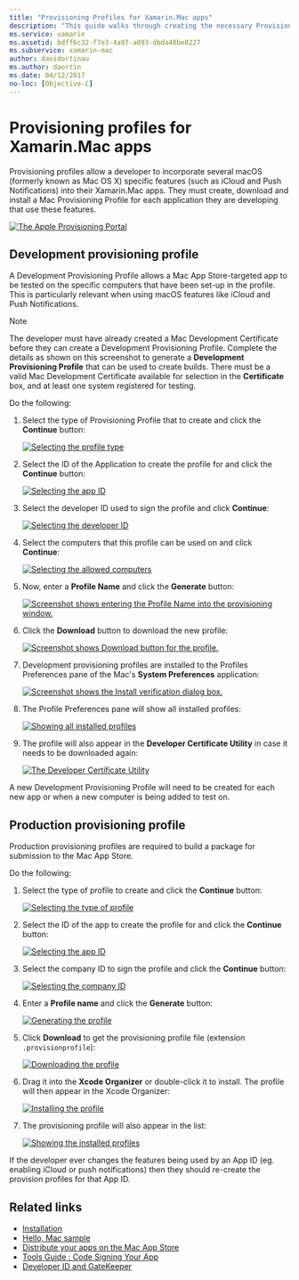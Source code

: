 ```yaml
---
title: "Provisioning Profiles for Xamarin.Mac apps"
description: "This guide walks through creating the necessary Provisioning Profiles that will be required to publish a Xamarin.Mac app."
ms.service: xamarin
ms.assetid: bdff6c32-f7e3-4a97-a093-dbda48be8227
ms.subservice: xamarin-mac
author: davidortinau
ms.author: daortin
ms.date: 04/12/2017
no-loc: [Objective-C]
---
```


# Provisioning profiles for Xamarin.Mac apps

Provisioning profiles allow a developer to incorporate several macOS (formerly known as Mac OS X) specific features (such as iCloud and Push Notifications) into their Xamarin.Mac apps. They must create, download and install a Mac Provisioning Profile for each application they are developing that use these features.

[![The Apple Provisioning Portal](profiles-images/certif13.png)](profiles-images/certif13.png#lightbox)

## Development provisioning profile

A Development Provisioning Profile allows a Mac App Store-targeted app to be tested on the specific computers that have been set-up in the profile. This is particularly relevant when using macOS features like iCloud and Push Notifications.

> [!NOTE]
> The developer must have already created a Mac Development Certificate before they can create a Development Provisioning Profile. Complete the details as shown on this screenshot to generate a **Development Provisioning Profile** that can be used to create builds. There must be a valid Mac Development Certificate available for selection in the **Certificate** box, and at least one system registered for testing.

Do the following:

1. Select the type of Provisioning Profile that to create and click the **Continue** button:

    [![Selecting the profile type](profiles-images/certif14.png)](profiles-images/certif14.png#lightbox)
2. Select the ID of the Application to create the profile for and click the **Continue** button:

    [![Selecting the app ID](profiles-images/certif15.png)](profiles-images/certif15.png#lightbox)
3. Select the developer ID used to sign the profile and click **Continue**:

    [![Selecting the developer ID](profiles-images/certif16.png)](profiles-images/certif16.png#lightbox)
4. Select the computers that this profile can be used on and click **Continue**:

    [![Selecting the allowed computers](profiles-images/certif17.png)](profiles-images/certif17.png#lightbox)
5. Now, enter a **Profile Name** and click the **Generate** button:

    [![Screenshot shows entering the Profile Name into the provisioning window.](profiles-images/certif18.png)](profiles-images/certif18.png#lightbox)
6. Click the **Download** button to download the new profile:

    [![Screenshot shows Download button for the profile.](profiles-images/certif19.png)](profiles-images/certif19.png#lightbox)
7. Development provisioning profiles are installed to the Profiles Preferences pane of the Mac's **System Preferences** application:

    [![Screenshot shows the Install verification dialog box.](profiles-images/certif20.png)](profiles-images/certif20.png#lightbox)
8. The Profile Preferences pane will show all installed profiles:

    [![Showing all installed profiles](profiles-images/image47.png)](profiles-images/image47.png#lightbox)
9. The profile will also appear in the **Developer Certificate Utility** in case it needs to be downloaded again:

    [![The Developer Certificate Utility](profiles-images/image48.png)](profiles-images/image48.png#lightbox)

A new Development Provisioning Profile will need to be created for each new app or when a new computer is being added to test on.

## Production provisioning profile

Production provisioning profiles are required to build a package for
submission to the Mac App Store.

Do the following:

1. Select the type of profile to create and click the **Continue** button:

    [![Selecting the type of profile](profiles-images/certif21.png)](profiles-images/certif21.png#lightbox)
2. Select the ID of the app to create the profile for and click the **Continue** button:

    [![Selecting the app ID](profiles-images/certif15.png)](profiles-images/certif15.png#lightbox)
3. Select the company ID to sign the profile and click the **Continue** button:

    [![Selecting the company ID](profiles-images/certif23.png)](profiles-images/certif23.png#lightbox)
4. Enter a **Profile name** and click the **Generate** button:

    [![Generating the profile](profiles-images/certif24.png)](profiles-images/certif24.png#lightbox)
5. Click **Download** to get the provisioning profile file (extension `.provisionprofile`):

    [![Downloading the profile](profiles-images/certif25.png)](profiles-images/certif25.png#lightbox)
6. Drag it into the **Xcode Organizer** or double-click it to install. The profile will then appear in the Xcode Organizer:

    [![Installing the profile](profiles-images/image51.png)](profiles-images/image51.png#lightbox)
7. The provisioning profile will also appear in the list:

    [![Showing the installed profiles](profiles-images/certif26.png)](profiles-images/certif26.png#lightbox)

If the developer ever changes the features being used by an App ID (eg. enabling iCloud or push notifications) then they should re-create the provision profiles for that App ID.

## Related links

- [Installation](~//mac/get-started/installation.md)
- [Hello, Mac sample](~//mac/get-started/hello-mac.md)
- [Distribute your apps on the Mac App Store](https://developer.apple.com/devcenter/mac/checklist/)
- [Tools Guide : Code Signing Your App](https://developer.apple.com/library/mac/#documentation/ToolsLanguages/Conceptual/OSXWorkflowGuide/CodeSigning/CodeSigning.html)
- [Developer ID and GateKeeper](https://developer.apple.com/developer-id/)
